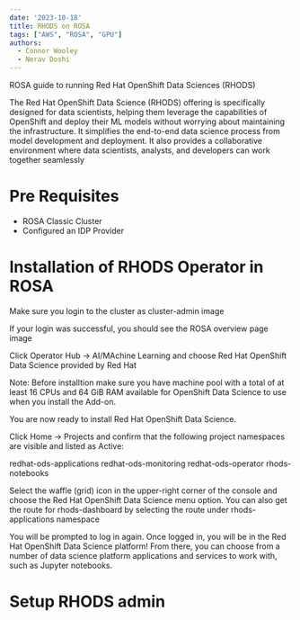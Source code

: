 ```yaml
---
date: '2023-10-18'
title: RHODS on ROSA
tags: ["AWS", "ROSA", "GPU"]
authors:
  - Connor Wooley
  - Nerav Doshi
---
```


ROSA guide to running Red Hat OpenShift Data Sciences (RHODS)

The Red Hat OpenShift Data Science (RHODS) offering is specifically designed for data scientists, helping them leverage the capabilities of OpenShift and deploy their ML models without worrying about maintaining the infrastructure. It simplifies the end-to-end data science process from model development and deployment. It also provides a collaborative environment where data scientists, analysts, and developers can work together seamlessly

# Pre Requisites

- ROSA Classic Cluster 
- Configured an IDP Provider

# Installation of RHODS Operator in ROSA
Make sure you login to the cluster as cluster-admin
image

If your login was successful, you should see the ROSA overview page
image 

Click Operator Hub → AI/MAchine Learning and choose Red Hat OpenShift Data Science provided by Red Hat

Note: Before installtion make sure you have machine pool with a total of at least 16 CPUs and 64 GiB RAM available for OpenShift Data Science to use when you install the Add-on.

You are now ready to install Red Hat OpenShift Data Science. 

Click Home → Projects and confirm that the following project namespaces are visible and listed as Active:

redhat-ods-applications
redhat-ods-monitoring
redhat-ods-operator
rhods-notebooks

Select the waffle (grid) icon in the upper-right corner of the console and choose the Red Hat OpenShift Data Science menu option. You can also get the route for rhods-dashboard by selecting the route under rhods-applications namespace

You will be prompted to log in again. Once logged in, you will be in the Red Hat OpenShift Data Science platform! From there, you can choose from a number of data science platform applications and services to work with, such as Jupyter notebooks.  

# Setup RHODS admin

